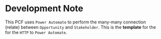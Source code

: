 # Development Note

This PCF uses `Power Automate` to perform the many-many connection (relate) between `Opportunity` and `Stakeholder`. This is the **template** for the for the `HTTP` to `Power Automate`. 